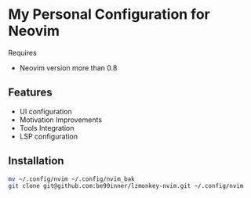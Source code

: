 # My Personal Configuration for Neovim

Requires

- Neovim version more than 0.8

## Features

- UI configuration
- Motivation Improvements
- Tools Integration
- LSP configuration

## Installation

```bash
mv ~/.config/nvim ~/.config/nvim_bak
git clone git@github.com:be99inner/lzmonkey-nvim.git ~/.config/nvim
```
